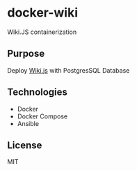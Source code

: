 # docker-wiki
Wiki.JS containerization

## Purpose

Deploy [Wiki.js](https://github.com/Requarks/wiki) with PostgresSQL Database

## Technologies
- Docker
- Docker Compose
- Ansible

## License
MIT
